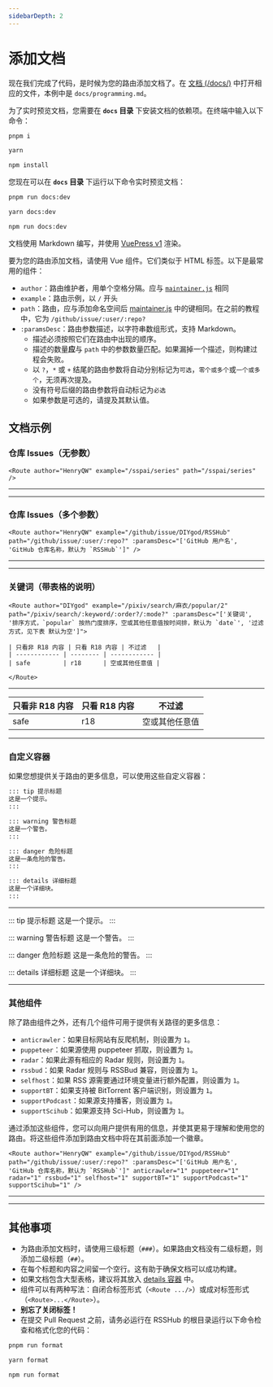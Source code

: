 ```yaml
---
sidebarDepth: 2
---
```


# 添加文档

现在我们完成了代码，是时候为您的路由添加文档了。在 [文档 (/docs/)](https://github.com/DIYgod/RSSHub/blob/master/docs) 中打开相应的文件，本例中是 `docs/programming.md`。

为了实时预览文档，您需要在 **`docs` 目录** 下安装文档的依赖项。在终端中输入以下命令：

<code-group>
<code-block title="pnpm" active>

```bash
pnpm i
```

</code-block>
<code-block title="yarn">

```bash
yarn
```

</code-block>
<code-block title="npm">

```bash
npm install
```

</code-block>
</code-group>

您现在可以在 **`docs` 目录** 下运行以下命令实时预览文档：

<code-group>
<code-block title="pnpm" active>

```bash
pnpm run docs:dev
```

</code-block>
<code-block title="yarn">

```bash
yarn docs:dev
```

</code-block>
<code-block title="npm">

```bash
npm run docs:dev
```

</code-block>
</code-group>

文档使用 Markdown 编写，并使用 [VuePress v1](https://v1.vuepress.vuejs.org) 渲染。

要为您的路由添加文档，请使用 Vue 组件。它们类似于 HTML 标签。以下是最常用的组件：

-   `author`：路由维护者，用单个空格分隔。应与 [`maintainer.js`](/joinus/new-rss/before-start.html#li-jie-ji-chu-zhi-shi-maintainer-js) 相同
-   `example`：路由示例，以 `/` 开头
-   `path`：路由，应与添加命名空间后 [maintainer.js](/joinus/new-rss/before-start.html#li-jie-ji-chu-zhi-shi-maintainer-js) 中的键相同。在之前的教程中，它为 `/github/issue/:user/:repo?`
-   `:paramsDesc`：路由参数描述，以字符串数组形式，支持 Markdown。
    -   描述必须按照它们在路由中出现的顺序。
    -   描述的数量**应**与 `path` 中的参数数量匹配。如果漏掉一个描述，则构建过程会失败。
    -   以 `?`，`*` 或 `+` 结尾的路由参数将自动分别标记为`可选`，`零个或多个`或`一个或多个`，无须再次提及。
    -   没有符号后缀的路由参数将自动标记为`必选`
    -   如果参数是可选的，请提及其默认值。

## 文档示例

### 仓库 Issues（无参数）

```vue
<Route author="HenryQW" example="/sspai/series" path="/sspai/series" />
```

---

<Route author="HenryQW" example="/sspai/series" path="/sspai/series"/>

---

### 仓库 Issues（多个参数）

```vue
<Route author="HenryQW" example="/github/issue/DIYgod/RSSHub" path="/github/issue/:user/:repo?" :paramsDesc="['GitHub 用户名', 'GitHub 仓库名称，默认为 `RSSHub`']" />
```

---

<Route author="HenryQW" example="/github/issue/DIYgod/RSSHub" path="/github/issue/:user/:repo?" :paramsDesc="['GitHub 用户名', 'GitHub 仓库名称，默认为 `RSSHub`']" />

---

### 关键词（带表格的说明）

```vue
<Route author="DIYgod" example="/pixiv/search/麻衣/popular/2" path="/pixiv/search/:keyword/:order?/:mode?" :paramsDesc="['关键词', '排序方式，`popular` 按热门度排序，空或其他任意值按时间排，默认为 `date`', '过滤方式，见下表 默认为空']">

| 只看非 R18 内容 | 只看 R18 内容 | 不过滤   |
| ------------ | -------- | ------------ |
| safe         | r18      | 空或其他任意值 |

</Route>
```

---

<Route author="DIYgod" example="/pixiv/search/麻衣/popular/2" path="/pixiv/search/:keyword/:order?/:mode?" :paramsDesc="['关键词', '排序方式，`popular` 按热门度排序，空或其他任意值按时间排，默认为 `date`', '过滤方式，见下表 默认为空']">

| 只看非 R18 内容 | 只看 R18 内容 | 不过滤   |
| ------------ | -------- | ------------ |
| safe         | r18      | 空或其他任意值 |

</Route>

---

### 自定义容器

如果您想提供关于路由的更多信息，可以使用这些自定义容器：

```md
::: tip 提示标题
这是一个提示。
:::

::: warning 警告标题
这是一个警告。
:::

::: danger 危险标题
这是一条危险的警告。
:::

::: details 详细标题
这是一个详细块。
:::
```

---

::: tip 提示标题
这是一个提示。
:::

::: warning 警告标题
这是一个警告。
:::

::: danger 危险标题
这是一条危险的警告。
:::

::: details 详细标题
这是一个详细块。
:::

---

### 其他组件

除了路由组件之外，还有几个组件可用于提供有关路径的更多信息：

-   `anticrawler`：如果目标网站有反爬机制，则设置为 `1`。
-   `puppeteer`：如果源使用 puppeteer 抓取，则设置为 `1`。
-   `radar`：如果此源有相应的 Radar 规则，则设置为 `1`。
-   `rssbud`：如果 Radar 规则与 RSSBud 兼容，则设置为 `1`。
-   `selfhost`：如果 RSS 源需要通过环境变量进行额外配置，则设置为 `1`。
-   `supportBT`：如果支持被 BitTorrent 客户端识别，则设置为 `1`。
-   `supportPodcast`：如果源支持播客，则设置为 `1`。
-   `supportScihub`：如果源支持 Sci-Hub，则设置为 `1`。

通过添加这些组件，您可以向用户提供有用的信息，并使其更易于理解和使用您的路由。将这些组件添加到路由文档中将在其前面添加一个徽章。

```vue
<Route author="HenryQW" example="/github/issue/DIYgod/RSSHub" path="/github/issue/:user/:repo?" :paramsDesc="['GitHub 用户名', 'GitHub 仓库名称，默认为 `RSSHub`']" anticrawler="1" puppeteer="1" radar="1" rssbud="1" selfhost="1" supportBT="1" supportPodcast="1" supportScihub="1" />
```

---

<Route author="HenryQW" example="/github/issue/DIYgod/RSSHub" path="/github/issue/:user/:repo?" :paramsDesc="['GitHub 用户名', 'GitHub 仓库名称，默认为 `RSSHub`']" anticrawler="1" puppeteer="1" radar="1" rssbud="1" selfhost="1" supportBT="1" supportPodcast="1" supportScihub="1" />

---

## 其他事项

-   为路由添加文档时，请使用三级标题（`###`）。如果路由文档没有二级标题，则添加二级标题（`##`）。
-   在每个标题和内容之间留一个空行。这有助于确保文档可以成功构建。
-   如果文档包含大型表格，建议将其放入 [details 容器](#wen-dang-shi-li-zi-ding-yi-rong-qi) 中。
-   组件可以有两种写法：自闭合标签形式（`<Route .../>`）或成对标签形式（`<Route>...</Route>`）。
-   **别忘了关闭标签！**
-   在提交 Pull Request 之前，请务必运行在 RSSHub 的根目录运行以下命令检查和格式化您的代码：

<code-group>
<code-block title="pnpm" active>

```bash
pnpm run format
```

</code-block>
<code-block title="yarn">

```bash
yarn format
```

</code-block>
<code-block title="npm">

```bash
npm run format
```

</code-block>
</code-group>
